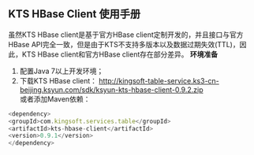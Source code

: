 ## KTS HBase Client 使用手册

虽然KTS HBase client是基于官方HBase client定制开发的，并且接口与官方HBase API完全一致，但是由于KTS不支持多版本以及数据过期失效(TTL)，因此，KTS HBase client和官方HBase client存在部分差异。
**环境准备**
1. 配置Java 7以上开发环境；
2. 下载KTS HBase client：
     http://kingsoft-table-service.ks3-cn-beijing.ksyun.com/sdk/ksyun-kts-hbase-client-0.9.2.zip<br>
或者添加Maven依赖：
```javascript
<dependency>
<groupId>com.kingsoft.services.table</groupId>
<artifactId>kts-hbase-client</artifactId>
<version>0.9.1</version>
</dependency>
```
